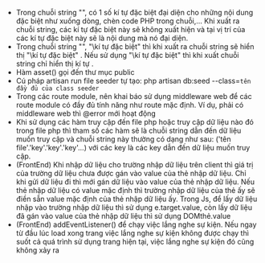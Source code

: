 - Trong chuỗi string "", có 1 số kí tự đặc biệt đại diện cho những nội dung đặc biệt như xuống dòng, chèn code PHP trong chuỗi,... Khi xuất ra chuỗi string, các kí tự đặc biệt này sẽ không xuất hiện và tại vị trí của các kí tự đặc biệt này sẽ là nội dung mà nó đại diện.
- Trong chuỗi string "", "\kí tự đặc biệt" thì khi xuất ra chuỗi string sẽ hiển thị "\kí tự đặc biệt" . Nếu sử dụng "\\kí tự đặc biệt" thì khi xuất chuỗi string chỉ hiển thị kí tự \.
- Hàm asset() gọi đến thư mục public
- Cú pháp artisan run file seeder tự tạo: php artisan db:seed --class=`tên đầy đủ của class seeder`
- Trong các route module, nên khai báo sử dụng middleware web để các route module có đầy đủ tính năng như route mặc định. Ví dụ, phải có middleware web thì @error mới hoạt động
- Khi sử dụng các hàm truy cập đến file php hoặc truy cập dữ liệu nào đó trong file php thì tham số các hàm sẽ là chuỗi string dẫn đến dữ liệu muốn truy cập và chuỗi string này thường có dạng như sau: ('tên file'.'key'.'key'.'key'...) với các key là các key dẫn đến dữ liệu muốn truy cập.
- (FrontEnd) Khi nhập dữ liệu cho trường nhập dữ liệu trên client thì giá trị của trường dữ liệu chưa được gán vào value của thẻ nhập dữ liệu. Chỉ khi gửi dữ liệu đi thì mới gán dữ liệu vào value của thẻ nhập dữ liệu. Nếu thẻ nhập dữ liệu có value mặc định thì trường nhập dữ liệu của thẻ ấy sẽ điền sẵn value mặc định của thẻ nhập dữ liệu ấy. Trong Js, để lấy dữ liệu nhập vào trường nhập dữ liệu thì sử dụng e.target.value, còn lấy dữ liệu đã gán vào value của thẻ nhập dữ liệu thì sử dụng DOMthẻ.value
- (FrontEnd) addEventListener() để chạy việc lắng nghe sự kiện. Nếu ngay từ đầu lúc load xong trang việc lắng nghe sự kiện không được chạy thì suốt cả quá trình sử dụng trang hiện tại, việc lắng nghe sự kiện đó cũng không xảy ra